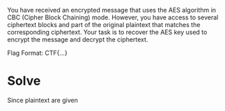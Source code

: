 You have received an encrypted message that uses the AES algorithm in CBC (Cipher Block Chaining) mode. However, you have access to several ciphertext blocks and part of the original plaintext that matches the corresponding ciphertext. Your task is to recover the AES key used to encrypt the message and decrypt the ciphertext.

Flag Format: CTF{...}

# Solve
Since plaintext are given